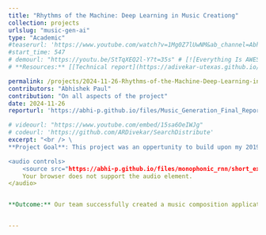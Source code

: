 ```yaml
---
title: "Rhythms of the Machine: Deep Learning in Music Creationg"
collection: projects
urlslug: "music-gen-ai"
type: "Academic"
#teaserurl: 'https://www.youtube.com/watch?v=1Mg0Z7lUwNM&ab_channel=AbhishekPaul'
#start_time: 547
# demourl: "https://youtu.be/StTqXEQ2l-Y?t=35s" # [![Everything Is AWESOME](https://i.sstatic.net/q3ceS.png)](https://youtu.be/StTqXEQ2l-Y?t=35s "Everything Is AWESOME")
# **Resources:** [[Technical report](https://adivekar-utexas.github.io/files/UTCS-Deep-Learning-Final-Autonomous-agents-for-realtime-multiplayer-ice-hockey.pdf)]

permalink: /projects/2024-11-26-Rhythms-of-the-Machine-Deep-Learning-in-Music-Creation
contributors: "Abhishek Paul"
contribution: "On all aspects of the project"
date: 2024-11-26
reporturl: 'https://abhi-p.github.io/files/Music_Generation_Final_Report.pdf'

# videourl: "https://www.youtube.com/embed/15sa6OeIWJg"
# codeurl: 'https://github.com/ARDivekar/SearchDistribute'
excerpt: "<br /> \
**Project Goal**: This project was an oppertunity to build upon my 2019 Music Generation project. The goal of this porject is to create an application that allows muscians to to create extensions to their input. I created and trained a LSTM-based recurrent neural network designed to model monophonic music with expressive timing and dynamics. Here are a few examples generated by the model:

<audio controls>
    <source src="https://abhi-p.github.io/files/monophonic_rnn/short_extension_1/input_melody_1.mp3" type="audio/mpeg">
    Your browser does not support the audio element.
</audio>


**Outcome:** Our team successfully created a music composition application using neural networks. The framework we developed allows for future enhancements of neural network models for music generation. This framework is adaptable, requiring minimal code changes to use different datasets and alter model parameters for future projects."


---
```


